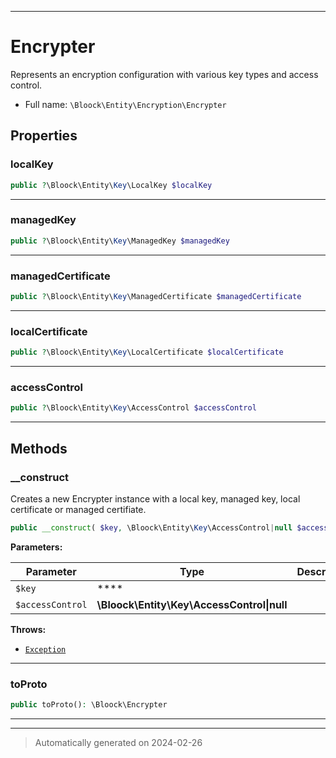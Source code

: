 ***

# Encrypter

Represents an encryption configuration with various key types and access control.



* Full name: `\Bloock\Entity\Encryption\Encrypter`



## Properties


### localKey



```php
public ?\Bloock\Entity\Key\LocalKey $localKey
```






***

### managedKey



```php
public ?\Bloock\Entity\Key\ManagedKey $managedKey
```






***

### managedCertificate



```php
public ?\Bloock\Entity\Key\ManagedCertificate $managedCertificate
```






***

### localCertificate



```php
public ?\Bloock\Entity\Key\LocalCertificate $localCertificate
```






***

### accessControl



```php
public ?\Bloock\Entity\Key\AccessControl $accessControl
```






***

## Methods


### __construct

Creates a new Encrypter instance with a local key, managed key, local certificate or managed certifiate.

```php
public __construct( $key, \Bloock\Entity\Key\AccessControl|null $accessControl = null): mixed
```








**Parameters:**

| Parameter | Type | Description |
|-----------|------|-------------|
| `$key` | **** |  |
| `$accessControl` | **\Bloock\Entity\Key\AccessControl&#124;null** |  |




**Throws:**

- [`Exception`](../../../Exception.md)



***

### toProto



```php
public toProto(): \Bloock\Encrypter
```












***


***
> Automatically generated on 2024-02-26
